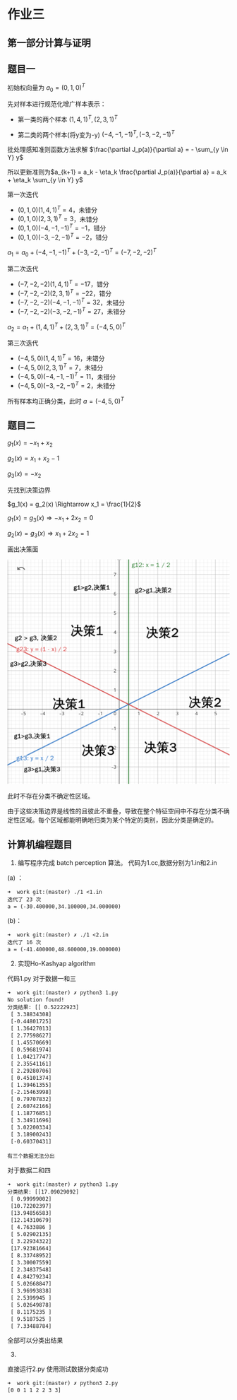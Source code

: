 # 作业三

## 第一部分计算与证明

## 题目一

初始权向量为 $a_0 = (0,1,0)^T$

先对样本进行规范化增广样本表示：

- 第一类的两个样本 $(1,4,1)^T,(2,3,1)^T$

- 第二类的两个样本(将y变为-y) $(-4,-1,-1)^T,(-3,-2,-1)^T$

批处理感知准则函数方法求解 $\frac{\partial J_p(a)}{\partial a} = - \sum_{y \in Y} y$

所以更新准则为$a_{k+1} = a_k - \eta_k \frac{\partial J_p(a)}{\partial a} = a_k + \eta_k \sum_{y \in Y} y$

第一次迭代

- $(0,1,0) (1,4,1)^T = 4$，未错分
- $(0,1,0) (2,3,1)^T = 3$，未错分
- $(0,1,0) (-4,-1,-1)^T = -1$，错分
- $(0,1,0) (-3,-2,-1)^T = -2$，错分

$a_1 = a_0 + (-4,-1,-1)^T + (-3,-2,-1)^T = (-7,-2,-2)^T$

第二次迭代

- $(-7,-2,-2) (1,4,1)^T = -17$，错分
- $(-7,-2,-2) (2,3,1)^T = -22$，错分
- $(-7,-2,-2) (-4,-1,-1)^T = 32$，未错分
- $(-7,-2,-2) (-3,-2,-1)^T = 27$，未错分

$a_2 = a_1 + (1,4,1)^T + (2,3,1)^T = (-4,5,0)^T$

第三次迭代

- $(-4,5,0) (1,4,1)^T = 16$，未错分
- $(-4,5,0) (2,3,1)^T = 7$，未错分
- $(-4,5,0) (-4,-1,-1)^T = 11$，未错分
- $(-4,5,0) (-3,-2,-1)^T = 2$，未错分


所有样本均正确分类，此时 $a = (-4,5,0)^T$

## 题目二

$g_1(x) = -x_1 + x_2$

$g_2(x) = x_1 + x_2 - 1$

$g_3(x) = -x_2$

先找到决策边界

$g_1(x) = g_2(x) \Rightarrow x_1 = \frac{1}{2}$

$g_1(x) = g_3(x) \Rightarrow -x_1 + 2x_2 = 0$

$g_2(x) = g_3(x) \Rightarrow x_1 + 2x_2 = 1$

画出决策面

![](3-2.png)

此时不存在分类不确定性区域。

由于这些决策边界是线性的且彼此不重叠，导致在整个特征空间中不存在分类不确定性区域。每个区域都能明确地归类为某个特定的类别，因此分类是确定的。

## 计算机编程题目

1. 编写程序完成 batch perception 算法。
代码为1.cc,数据分别为1.in和2.in

(a) ：

```
➜  work git:(master) ./1 <1.in
迭代了 23 次
a = (-30.400000,34.100000,34.000000)
```

(b)：

```
➜  work git:(master) ✗ ./1 <2.in 
迭代了 16 次
a = (-41.400000,48.600000,19.000000)
```

2. 实现Ho-Kashyap algorithm

代码1.py
对于数据一和三

```
➜  work git:(master) ✗ python3 1.py
No solution found!
分类结果: [[ 0.52222923]
 [ 3.38834308]
 [-0.44801725]
 [ 1.36427013]
 [ 2.77598627]
 [ 1.45570669]
 [ 0.59681974]
 [ 1.04217747]
 [ 2.35541161]
 [ 2.29280706]
 [ 0.45101374]
 [ 1.39461355]
 [-2.15463998]
 [ 0.79707832]
 [ 2.60742166]
 [ 1.18776851]
 [ 3.34911696]
 [ 3.02200334]
 [ 3.18900243]
 [-0.60370431]

有三个数据无法分出
```

对于数据二和四

```
➜  work git:(master) ✗ python3 1.py
分类结果: [[17.09029092]
 [ 0.99999002]
 [10.72202397]
 [13.94856583]
 [12.14310679]
 [ 4.7633886 ]
 [ 5.02902135]
 [ 3.22934322]
 [17.92381664]
 [ 8.33748952]
 [ 3.30007559]
 [ 2.34837548]
 [ 4.84279234]
 [ 5.02668847]
 [ 3.96993838]
 [ 2.5399945 ]
 [ 5.02649878]
 [ 8.1175235 ]
 [ 9.5187525 ]
 [ 7.33488784]
```

全部可以分类出结果


3.

直接运行2.py
使用测试数据分类成功
```
➜  work git:(master) ✗ python3 2.py
[0 0 1 1 2 2 3 3]
```



